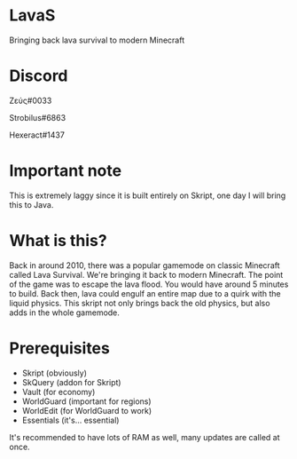 # LavaS
 Bringing back lava survival to modern Minecraft

# Discord 
 Zεύς#0033 
 
 Strobilus#6863

 Hexeract#1437

 
# Important note
 This is extremely laggy since it is built entirely on Skript, one day I will bring this to Java.
 
# What is this?
 
 Back in around 2010, there was a popular gamemode on classic Minecraft called Lava Survival.
 We're bringing it back to modern Minecraft.
 The point of the game was to escape the lava flood. You would have around 5 minutes to build.
 Back then, lava could engulf an entire map due to a quirk with the liquid physics.
 This skript not only brings back the old physics, but also adds in the whole gamemode.

# Prerequisites
 
 - Skript (obviously)
 - SkQuery (addon for Skript)
 - Vault (for economy)
 - WorldGuard (important for regions)
 - WorldEdit (for WorldGuard to work)
 - Essentials (it's... essential)

 It's recommended to have lots of RAM as well, many updates are called at once.
